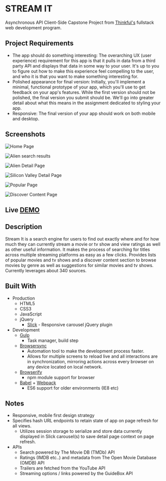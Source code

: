 # STREAM IT
Asynchronous API Client-Side Capstone Project from [Thinkful's](https://www.thinkful.com/) fullstack web development program. 

## Project Requirements
* The app should do something interesting: The overarching UX (user experience) requirement for this app is that it pulls in data from a third party API and displays that data in some way to your user. It's up to you to figure out how to make this experience feel compelling to the user, and who it is that you want to make something interesting for.
* Polished appearance for final version: Initially, you'll implement a minimal, functional prototype of your app, which you'll use to get feedback on your app's features. While the first version should not be polished, the final version you submit should be. We'll go into greater detail about what this means in the assignment dedicated to styling your app.
* Responsive: The final version of your app should work on both mobile and desktop.

## Screenshots
![Home Page](./working-screenshots/home-page-alien-search.png?raw=true "Home Page")

![Alien search results](./working-screenshots/alien-query.png?raw=true "Alien search results")

![Alien Detail Page](./working-screenshots/alien-detail-page-with-similar-carousel.png?raw=true "Alien Detial Page")

![Silicon Valley Detail Page](./working-screenshots/silicon-valley-detail-page.png?raw=true "Silicon Valley Detial Page")

![Popular Page](./working-screenshots/popular-movies.png?raw=true "Popular Page")

![Discover Content Page](./working-screenshots/discover-content.png?raw=true "Discover Content Page")

## Live [DEMO](https://schmerb.github.io/stream-it/)

## Description
Stream It is a search engine for users to find out exactly where and for how much they can currently stream a movie or tv show and view ratings as well as other useful information. It makes the process of searching for titles across multiple streaming platforms as easy as a few clicks. Provides lists of popular movies and tv shows and a discover content section to browse movies by genre as well as suggestions for similar movies and tv shows. Currently leverages about 340 sources.

## Built With
* Production
  * HTML5 
  * CSS3
  * JavaScript
  * jQuery
    * [Slick](http://kenwheeler.github.io/slick/) - Responsive carousel jQuery plugin
* Development
  * [Gulp](https://gulpjs.com/)
    * Task manager, build step
  * [Browsersync](https://www.browsersync.io/)
    * Automation tool to make the development process faster. 
    * Allows for multiple screens to reload live and all interactions are in synchronization, mirroring actions across every browser on any device located on local network.
  * [Browserify](http://browserify.org/)
    * npm module support for browser
  * [Babel](https://babeljs.io/) + [Webpack](https://webpack.js.org/) 
    * ES6 support for older environments (IE8 etc)

## Notes
* Responsive, mobile first design strategy 
* Specifies hash URL endpoints to retain state of app on page refresh for all views.
  * Utilizes session storage to serialize and store data currently displayed in Slick carousel(s) to save detail page context on page refresh.
* APIs
  * Search powered by The Movie DB (TMDb) API
  * Ratings (IMDB etc..) and metadata from The Open Movie Database (OMDB) API
  * Trailers are fetched from the YouTube API
  * Streaming options / links powered by the GuideBox API
 
